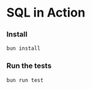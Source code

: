 # SQL in Action

### Install

```shell
bun install
```

### Run the tests

```shell
bun run test
```

